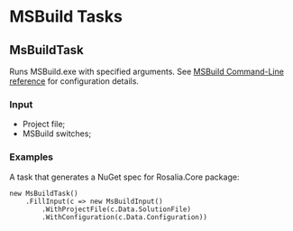 ﻿# MSBuild Tasks #

<h2 class='task'>MsBuildTask</h2>

Runs MSBuild.exe with specified arguments. 
See [MSBuild Command-Line reference](http://msdn.microsoft.com/en-us/library/vstudio/ms164311.aspx) for configuration details.

<h3 class="input">Input</h3>

* Project file;
* MSBuild switches;

### Examples ###

A task that generates a NuGet spec for Rosalia.Core package:

<pre><code class="cs">new MsBuildTask<Context>()
    .FillInput(c => new MsBuildInput()
        .WithProjectFile(c.Data.SolutionFile)
        .WithConfiguration(c.Data.Configuration))
</code></pre>
